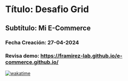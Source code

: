 # Título: Desafio Grid
## Subtítulo: Mi E-Commerce
### Fecha Creación: 27-04-2024
### Revisa demo: https://framirez-lab.github.io/e-commerce.github.io/
[![wakatime](https://wakatime.com/badge/user/018dd6cf-02af-4880-a973-c006dd48876a/project/a9b7ca54-98ec-40b8-86d6-2e4e077bae93.svg)](https://wakatime.com/badge/user/018dd6cf-02af-4880-a973-c006dd48876a/project/a9b7ca54-98ec-40b8-86d6-2e4e077bae93)